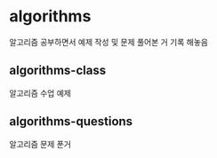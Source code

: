# algorithms
알고리즘 공부하면서 예제 작성 및 문제 풀어본 거 기록 해놓음

## algorithms-class
알고리즘 수업 예제

## algorithms-questions
알고리즘 문제 푼거